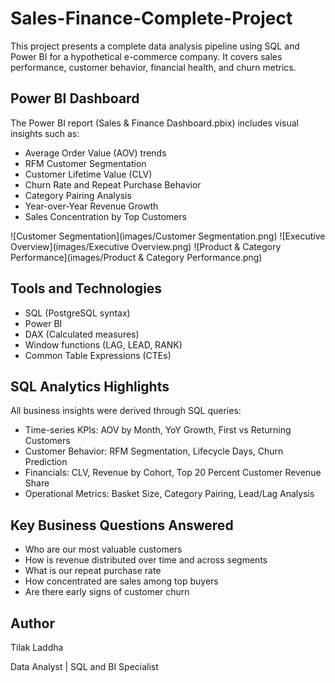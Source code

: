# Sales-Finance-Complete-Project

This project presents a complete data analysis pipeline using SQL and Power BI for a hypothetical e-commerce company. It covers sales performance, customer behavior, financial health, and churn metrics.

## Power BI Dashboard

The Power BI report (Sales & Finance Dashboard.pbix) includes visual insights such as:
- Average Order Value (AOV) trends
- RFM Customer Segmentation
- Customer Lifetime Value (CLV)
- Churn Rate and Repeat Purchase Behavior
- Category Pairing Analysis
- Year-over-Year Revenue Growth
- Sales Concentration by Top Customers

![Customer  Segmentation](images/Customer Segmentation.png)
![Executive Overview](images/Executive Overview.png)
![Product & Category Performance](images/Product & Category Performance.png)

## Tools and Technologies

- SQL (PostgreSQL syntax)
- Power BI
- DAX (Calculated measures)
- Window functions (LAG, LEAD, RANK)
- Common Table Expressions (CTEs)

## SQL Analytics Highlights

All business insights were derived through SQL queries:
- Time-series KPIs: AOV by Month, YoY Growth, First vs Returning Customers
- Customer Behavior: RFM Segmentation, Lifecycle Days, Churn Prediction
- Financials: CLV, Revenue by Cohort, Top 20 Percent Customer Revenue Share
- Operational Metrics: Basket Size, Category Pairing, Lead/Lag Analysis

## Key Business Questions Answered

- Who are our most valuable customers
- How is revenue distributed over time and across segments
- What is our repeat purchase rate
- How concentrated are sales among top buyers
- Are there early signs of customer churn

## Author

Tilak Laddha 

Data Analyst | SQL and BI Specialist  



